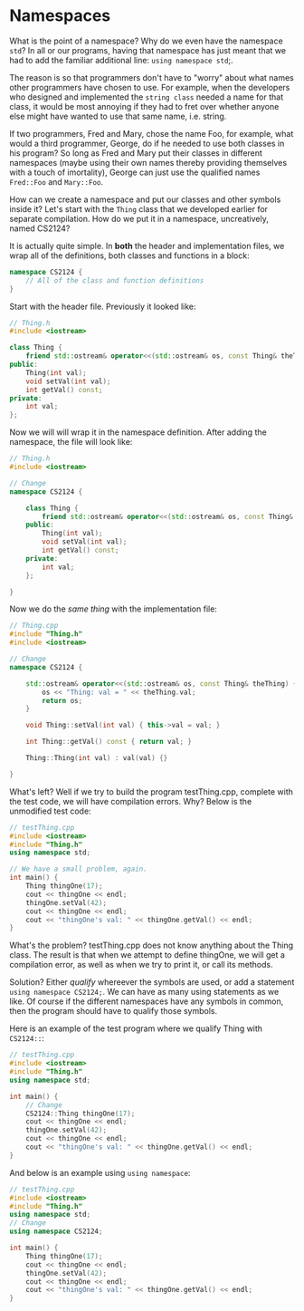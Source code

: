 # Namespaces
What is the point of a namespace? Why do we even have the namespace `std`? In all or our programs, having that namespace has just meant that we had to add the familiar additional line: `using namespace std`;.

The reason is so that programmers don't have to "worry" about what names other programmers have chosen to use. For example, when the developers who designed and implemented the `string class` needed a name for that class, it would be most annoying if they had to fret over whether anyone else might have wanted to use that same name, i.e. string.

If two programmers, Fred and Mary, chose the name Foo, for example, what would a third programmer, George, do if he needed to use both classes in his program? So long as Fred and Mary put their classes in different namespaces (maybe using their own names thereby providing themselves with a touch of imortality), George can just use the qualified names `Fred::Foo` and `Mary::Foo`.

How can we create a namespace and put our classes and other symbols inside it? Let's start with the `Thing` class that we developed earlier for separate compilation. How do we put it in a namespace, uncreatively, named CS2124?

It is actually quite simple. In **both** the header and implementation files, we wrap all of the definitions, both classes and functions in a block:
```c++
namespace CS2124 {
    // All of the class and function definitions
}
```
Start with the header file. Previously it looked like:
```c++
// Thing.h
#include <iostream>

class Thing {
    friend std::ostream& operator<<(std::ostream& os, const Thing& theThing);
public:
    Thing(int val);
    void setVal(int val);
    int getVal() const;
private:
    int val;
};
```

Now we will will wrap it in the namespace definition. After adding the namespace, the file will look like:
```c++
// Thing.h
#include <iostream>

// Change
namespace CS2124 {

    class Thing {
        friend std::ostream& operator<<(std::ostream& os, const Thing& theThing);
    public:
        Thing(int val);
        void setVal(int val);
        int getVal() const;
    private:
        int val;
    };

}
```
Now we do the *same thing* with the implementation file:
```c++
// Thing.cpp
#include "Thing.h"
#include <iostream>

// Change
namespace CS2124 {

    std::ostream& operator<<(std::ostream& os, const Thing& theThing) {
        os << "Thing: val = " << theThing.val;
        return os;
    }

    void Thing::setVal(int val) { this->val = val; }

    int Thing::getVal() const { return val; }

    Thing::Thing(int val) : val(val) {}

}
```
What's left? Well if we try to build the program testThing.cpp, complete with the test code, we will have compilation errors. Why? Below is the unmodified test code:

```c++
// testThing.cpp
#include <iostream>
#include "Thing.h"
using namespace std;

// We have a small problem, again.
int main() {
    Thing thingOne(17);
    cout << thingOne << endl;
    thingOne.setVal(42);
    cout << thingOne << endl;
    cout << "thingOne's val: " << thingOne.getVal() << endl;
}
```
What's the problem? testThing.cpp does not know anything about the Thing class. The result is that when we attempt to define thingOne, we will get a compilation error, as well as when we try to print it, or call its methods.

Solution? Either *qualify* whereever the symbols are used, or add a statement `using namespace CS2124;`. We can have as many using statements as we like. Of course if the different namespaces have any symbols in common, then the program should have to qualify those symbols.

Here is an example of the test program where we qualify Thing with `CS2124::`:
```c++
// testThing.cpp
#include <iostream>
#include "Thing.h"
using namespace std;

int main() {
    // Change
    CS2124::Thing thingOne(17);
    cout << thingOne << endl;
    thingOne.setVal(42);
    cout << thingOne << endl;
    cout << "thingOne's val: " << thingOne.getVal() << endl;
}
```

And below is an example using `using namespace`:
```c++
// testThing.cpp
#include <iostream>
#include "Thing.h"
using namespace std;
// Change
using namespace CS2124;

int main() {
    Thing thingOne(17);
    cout << thingOne << endl;
    thingOne.setVal(42);
    cout << thingOne << endl;
    cout << "thingOne's val: " << thingOne.getVal() << endl;
}
```
